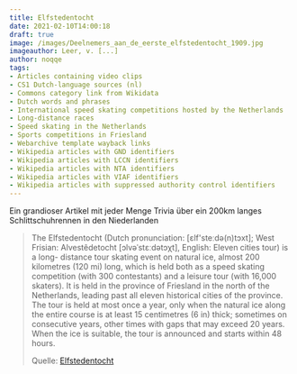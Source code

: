 ```yaml
---
title: Elfstedentocht
date: 2021-02-10T14:00:18
draft: true
image: /images/Deelnemers_aan_de_eerste_elfstedentocht_1909.jpg
imageauthor: Leer, v. [...]
author: noqqe
tags:
- Articles containing video clips
- CS1 Dutch-language sources (nl)
- Commons category link from Wikidata
- Dutch words and phrases
- International speed skating competitions hosted by the Netherlands
- Long-distance races
- Speed skating in the Netherlands
- Sports competitions in Friesland
- Webarchive template wayback links
- Wikipedia articles with GND identifiers
- Wikipedia articles with LCCN identifiers
- Wikipedia articles with NTA identifiers
- Wikipedia articles with VIAF identifiers
- Wikipedia articles with suppressed authority control identifiers
---
```


Ein grandioser Artikel mit jeder Menge Trivia über ein 200km langes
Schlittschuhrennen in den Niederlanden

> The Elfstedentocht (Dutch pronunciation: [ɛlf'steːdə(n)tɔxt];  West Frisian:
> Alvestêdetocht [ɔlvəˈstɛːdətɔχt], English: Eleven cities tour) is a long-
> distance tour skating event on natural ice, almost 200 kilometres (120 mi)
> long, which is held both as a speed skating competition (with 300 contestants)
> and a leisure tour (with 16,000 skaters). It is held in the province of
> Friesland in the north of the Netherlands, leading past all eleven historical
> cities of the province. The tour is held at most once a year, only when the
> natural ice along the entire course is at least 15 centimetres (6 in) thick;
> sometimes on consecutive years, other times with gaps that may exceed 20
> years. When the ice is suitable, the tour is announced and starts within 48
> hours.
>
> Quelle: [Elfstedentocht](https://en.wikipedia.org/wiki/Elfstedentocht)
